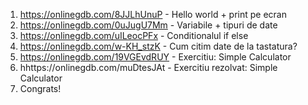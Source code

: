 1. https://onlinegdb.com/8JJLhUnuP - Hello world + print pe ecran
2. https://onlinegdb.com/0uJugU7Mm - Variabile + tipuri de date
3. https://onlinegdb.com/uILeocPFx - Conditionalul if else
4. https://onlinegdb.com/w-KH_stzK - Cum citim date de la tastatura?
5. https://onlinegdb.com/19VGEvdRUY - Exercitiu: Simple Calculator
6. hhttps://onlinegdb.com/muDtesJAt - Exercitiu rezolvat: Simple Calculator
7. Congrats! 
